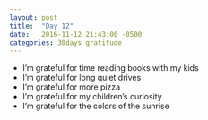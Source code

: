 ```yaml
---
layout: post
title:  "Day 12"
date:   2016-11-12 21:43:00 -0500
categories: 30days gratitude
---
```

* I’m grateful for time reading books with my kids
* I’m grateful for long quiet drives
* I’m grateful for more pizza
* I’m grateful for my children’s curiosity
* I’m grateful for the colors of the sunrise